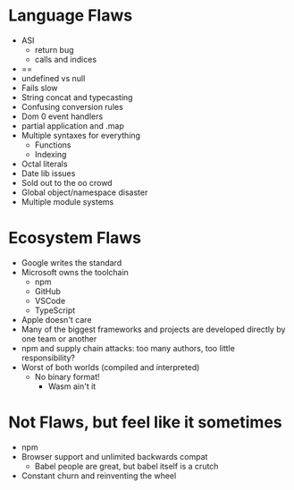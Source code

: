 # Language Flaws
- ASI
  - return bug
  - calls and indices
- ==
- undefined vs null
- Fails slow
- String concat and typecasting
- Confusing conversion rules
- Dom 0 event handlers
- partial application and .map
- Multiple syntaxes for everything
    - Functions
    - Indexing
- Octal literals
- Date lib issues
- Sold out to the oo crowd
- Global object/namespace disaster
- Multiple module systems

# Ecosystem Flaws
- Google writes the standard
- Microsoft owns the toolchain
    - npm
    - GitHub
    - VSCode
    - TypeScript
- Apple doesn't care
- Many of the biggest frameworks and projects are developed directly by one team or another
- npm and supply chain attacks: too many authors, too little responsibility?
- Worst of both worlds (compiled and interpreted)
    - No binary format!
        - Wasm ain't it

# Not Flaws, but feel like it sometimes
- npm
- Browser support and unlimited backwards compat
    - Babel people are great, but babel itself is a crutch
- Constant churn and reinventing the wheel
